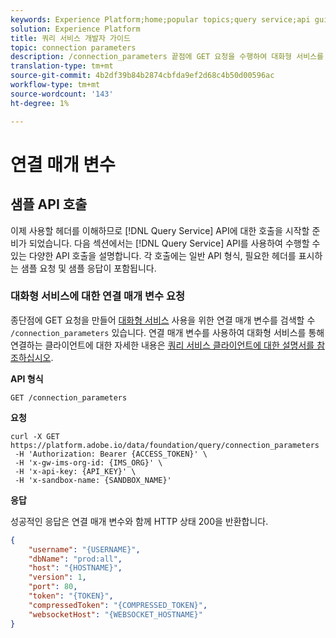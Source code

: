```yaml
---
keywords: Experience Platform;home;popular topics;query service;api guide;connection parameters;Query service;
solution: Experience Platform
title: 쿼리 서비스 개발자 가이드
topic: connection parameters
description: /connection_parameters 끝점에 GET 요청을 수행하여 대화형 서비스를 사용하기 위한 연결 매개 변수를 검색할 수 있습니다.
translation-type: tm+mt
source-git-commit: 4b2df39b84b2874cbfda9ef2d68c4b50d00596ac
workflow-type: tm+mt
source-wordcount: '143'
ht-degree: 1%

---
```



# 연결 매개 변수

## 샘플 API 호출

이제 사용할 헤더를 이해하므로 [!DNL Query Service] API에 대한 호출을 시작할 준비가 되었습니다. 다음 섹션에서는 [!DNL Query Service] API를 사용하여 수행할 수 있는 다양한 API 호출을 설명합니다. 각 호출에는 일반 API 형식, 필요한 헤더를 표시하는 샘플 요청 및 샘플 응답이 포함됩니다.

### 대화형 서비스에 대한 연결 매개 변수 요청

종단점에 GET 요청을 만들어 [대화형 서비스](../creating-queries/writing-queries.md) 사용을 위한 연결 매개 변수를 검색할 수 `/connection_parameters` 있습니다. 연결 매개 변수를 사용하여 대화형 서비스를 통해 연결하는 클라이언트에 대한 자세한 내용은 [쿼리 서비스 클라이언트에 대한 설명서를 참조하십시오](../clients/overview.md).

**API 형식**

```http
GET /connection_parameters
```

**요청**

```shell
curl -X GET https://platform.adobe.io/data/foundation/query/connection_parameters
 -H 'Authorization: Bearer {ACCESS_TOKEN}' \
 -H 'x-gw-ims-org-id: {IMS_ORG}' \
 -H 'x-api-key: {API_KEY}' \
 -H 'x-sandbox-name: {SANDBOX_NAME}'
```

**응답**

성공적인 응답은 연결 매개 변수와 함께 HTTP 상태 200을 반환합니다.

```json
{
    "username": "{USERNAME}",
    "dbName": "prod:all",
    "host": "{HOSTNAME}",
    "version": 1,
    "port": 80,
    "token": "{TOKEN}",
    "compressedToken": "{COMPRESSED_TOKEN}",
    "websocketHost": "{WEBSOCKET_HOSTNAME}"
}
```
